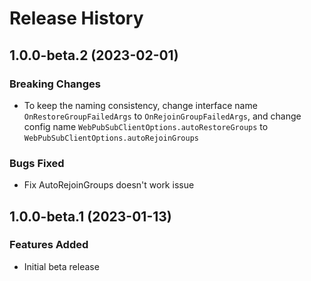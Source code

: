 # Release History

## 1.0.0-beta.2 (2023-02-01)

### Breaking Changes
- To keep the naming consistency, change interface name `OnRestoreGroupFailedArgs` to `OnRejoinGroupFailedArgs`, and change config name `WebPubSubClientOptions.autoRestoreGroups` to `WebPubSubClientOptions.autoRejoinGroups`

### Bugs Fixed
- Fix AutoRejoinGroups doesn't work issue

## 1.0.0-beta.1 (2023-01-13)
### Features Added
- Initial beta release
